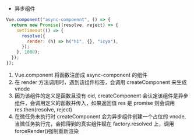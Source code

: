 - 异步组件

```javascript
Vue.component("async-compoennt", () => {
  return new Promise((resolve, reject) => {
    setTimeout(() => {
      resolve({
        render: (h) => h("h1", {}, "icya"),
      });
    }, 1000);
  });
});
```

1. Vue.component 将函数注册成 async-component 的组件
2. 在 render 方法调用时，遇到该组件标签，会调用 createComponent 来生成 vnode
3. 因为该组件的定义是函数且没有 cid, createComponent 会认定该组件是异步组件，会调用定义的函数并传入，如果返回值 res 是 promise 则会调用 res.then(resolve, reject)
4. 在微任务未执行时 createComponent 会为异步组件创建一个占位的 vnode,当微任务执行完，会把得到的真实组件赋在 factory.resolved 上，调用 forceRender()强制重新渲染
